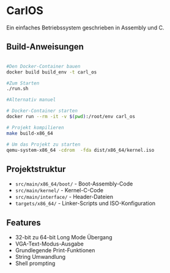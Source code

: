 # CarlOS

Ein einfaches Betriebssystem geschrieben in Assembly und C.

## Build-Anweisungen

```bash

#Den Docker-Container bauen
docker build build_env -t carl_os

#Zum Starten
./run.sh

#Alternativ manuel

# Docker-Container starten
docker run --rm -it -v $(pwd):/root/env carl_os

# Projekt kompilieren
make build-x86_64

# Um das Projekt zu starten 
qemu-system-x86_64 -cdrom  -fda dist/x86_64/kernel.iso
```

## Projektstruktur

- `src/main/x86_64/boot/` - Boot-Assembly-Code
- `src/main/kernel/` - Kernel-C-Code
- `src/main/interface/` - Header-Dateien
- `targets/x86_64/` - Linker-Scripts und ISO-Konfiguration

## Features

- 32-bit zu 64-bit Long Mode Übergang
- VGA-Text-Modus-Ausgabe
- Grundlegende Print-Funktionen
- String Umwandlung
- Shell prompting
